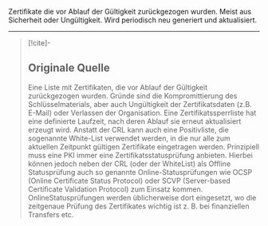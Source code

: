 Zertifikate die vor Ablauf der Gültigkeit zurückgezogen wurden. Meist aus Sicherheit oder Ungültigkeit. Wird periodisch neu generiert und aktualisiert.

---

> [!cite]-
> ## Originale Quelle
> Eine Liste mit Zertifikaten, die vor Ablauf der Gültigkeit zurückgezogen wurden. Gründe sind die Kompromittierung des Schlüsselmaterials, aber auch Ungültigkeit der Zertifikatsdaten (z.B. E-Mail) oder Verlassen der Organisation. Eine Zertifikatssperrliste hat eine definierte Laufzeit, nach deren Ablauf sie erneut aktualisiert erzeugt wird. Anstatt der CRL kann auch eine Positivliste, die sogenannte White-List verwendet werden, in die nur alle zum aktuellen Zeitpunkt gültigen Zertifikate eingetragen werden. Prinzipiell muss eine PKI immer eine Zertifikatsstatusprüfung anbieten. Hierbei können jedoch neben der CRL (oder der WhiteList) als Offline Statusprüfung auch so genannte Online-Statusprüfungen wie OCSP (Online Certificate Status Protocol) oder SCVP (Server-based Certificate Validation Protocol) zum Einsatz kommen. OnlineStatusprüfungen werden üblicherweise dort eingesetzt, wo die zeitgenaue Prüfung des Zertifikates wichtig ist z. B. bei finanziellen Transfers etc.